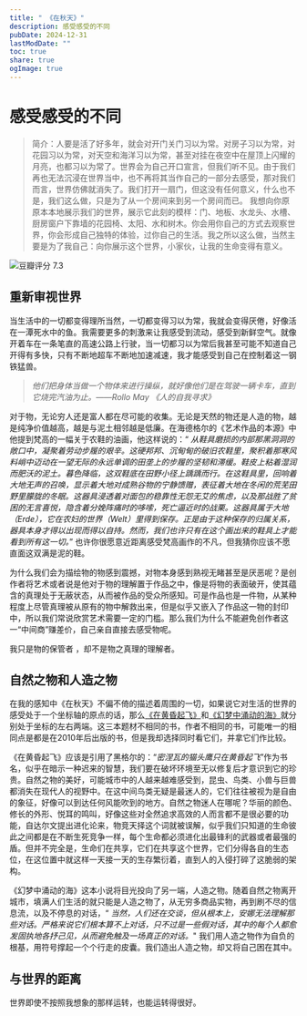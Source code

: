 ```yaml
---
title: " 《在秋天》"
description: 感受感受的不同
pubDate: 2024-12-31
lastModDate: ""
toc: true
share: true
ogImage: true
---
```


# 感受感受的不同

> 简介：人要是活了好多年，就会对开门关门习以为常。对房子习以为常，对花园习以为常，对天空和海洋习以为常，甚至对挂在夜空中在屋顶上闪耀的月亮，也都习以为常了。世界会为自己开口宣言，但我们听不见。由于我们再也无法沉浸在世界当中，也不再将其当作自己的一部分去感受，那对我们而言，世界仿佛就消失了。我们打开一扇门，但这没有任何意义，什么也不是，我们这么做，只是为了从一个房间来到另一个房间而已。
> 我想向你原原本本地展示我们的世界，展示它此刻的模样：门、地板、水龙头、水槽、厨房窗户下靠墙的花园椅、太阳、水和树木。你会用你自己的方式去观察世界，你会形成自己独特的体验，过你自己的生活。我之所以这么做，当然主要是为了我自己：向你展示这个世界，小家伙，让我的生命变得有意义。

![豆瓣评分 7.3](https://pic.arkread.com/cover/ebook/f/460599995.1712644623.jpg!cover_default.jpg)

## 重新审视世界

当生活中的一切都变得理所当然，一切都变得习以为常，我就会变得厌倦，好像活在一潭死水中的鱼。我需要更多的刺激来让我感受到流动，感受到新鲜空气。就像开着车在一条笔直的高速公路上行驶，当一切都习以为常后我甚至可能不知道自己开得有多快，只有不断地超车不断地加速减速，我才能感受到自己在控制着这一钢铁猛兽。

> *他们把身体当做一个物体来进行操纵，就好像他们是在驾驶一辆卡车，直到它烧完汽油为止。——Rollo May 《人的自我寻求》*

对于物，无论穷人还是富人都在尽可能的收集。无论是天然的物还是人造的物，越是纯净价值越高，越是与泥土相邻越是低廉。在海德格尔的《艺术作品的本源》中他提到梵高的一幅关于农鞋的油画，他这样说的：“ *从鞋具磨损的内部那黑洞洞的敞口中，凝聚着劳动步履的艰辛。这硬邦邦、沉甸甸的破旧农鞋里，聚积着那寒风料峭中迈动在一望无际的永远单调的田垄上的步履的坚韧和滞缓。鞋皮上粘着湿润而肥沃的泥土。暮色降临，这双鞋底在田野小径上踽踽而行。在这鞋具里，回响着大地无声的召唤，显示着大地对成熟谷物的宁静馈赠，表征着大地在冬闲的荒芜田野里朦胧的冬眠。这器具浸透着对面包的稳靠性无怨无艾的焦虑，以及那战胜了贫困的无言喜悦，隐含着分娩阵痛时的哆嗦，死亡逼近时的战栗。这器具属于大地（Erde），它在农妇的世界（Welt）里得到保存。正是由于这种保存的归属关系，器具本身才得以出现而得以自持。然而，我们也许只有在这个画出来的鞋具上才能看到所有这一切。*” 也许你很愿意近距离感受梵高画作的不凡，但我猜你应该不愿直面这双满是泥的鞋。

为什么我们会为描绘物的物感到震撼，对物本身感到熟视无睹甚至是厌恶呢？是创作者将艺术或者说是他对于物的理解置于作品之中，像是将物的表面破开，使其蕴含的真理处于无蔽状态，从而被作品的受众所感知。可是作品也是一件物，从某种程度上尽管真理被从原有的物中解救出来，但是似乎又嵌入了作品这一物的封印中，所以我们常说欣赏艺术需要一定的门槛。那么我们为什么不能避免创作者这一“中间商”赚差价，自己亲自直接去感受物呢。

我只是物的保管者 ，却不是物之真理的理解者。

## 自然之物和人造之物

在我的感知中《在秋天》不偏不倚的描述着周围的一切，如果说它对生活的世界的感受处于一个坐标轴的原点的话，那么[《在黄昏起飞》](https://book.douban.com/subject/26388814/?icn=index-latestbook-subject)和[《幻梦中涌动的海》](https://book.douban.com/subject/36451306/?_dtcc=1)就分别处于坐标的左右两端。这三本题材不相同的书，作者不相同的书，可能唯一的相同点是都是在2010年后出版的书，但是我却选择同时看它们，并拿它们作比较。

《在黄昏起飞》应该是引用了黑格尔的：“*密涅瓦的猫头鹰只在黄昏起飞*”作为书名，似乎在暗示一种迟来的智慧，我们要在破坏环境至无以修复后才意识到它的珍贵。自然之物的美好，可能城市中的人越来越难感受到，昆虫、鸟类、小兽与巨兽都消失在现代人的视野中。在这中间鸟类无疑是最迷人的，它们往往被视为是自由的象征，好像可以到达任何风能吹到的地方。自然之物迷人在哪呢？华丽的颜色、修长的外形、悦耳的鸣叫，好像这些对全然追求高效的人而言都不是很必要的功能，自达尔文提出进化论来，物竞天择这个词就被误解，似乎我们只知道的生命彼此之间都是在不断生死竞争一样，每个生命都必须进化出最锋利的武器或者最强的盾。但并不完全是，生命们在共享，它们在共享这个世界，它们分得各自的生态位，在这位置中就这样一天接一天的生存繁衍着，直到人的入侵打碎了这脆弱的架构。

《幻梦中涌动的海》这本小说将目光投向了另一端，人造之物。随着自然之物离开城市，填满人们生活的就只能是人造之物了，从无穷多商品实物，再到刷不尽的信息流，以及不停息的对话，“ *当然，人们还在交谈，但从根本上，安娜无法理解那些对话。严格来说它们根本算不上对话，只不过是一些假对话，其中的每个人都愈发固执地各抒己见，从而避免触及一场真正的对话。*" 我们用人造之物作为自负的根基，用符号撑起一个个行走的皮囊。我们造出人造之物，却又将自己困在其中。

## 与世界的距离

世界即使不按照我想象的那样运转，也能运转得很好。